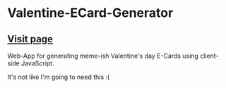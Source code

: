 # Valentine-ECard-Generator

## [Visit page](https://himbeer.me/apps/valentine/)

Web-App for generating meme-ish Valentine's day E-Cards using client-side JavaScript.

It's not like I'm going to need this :(
